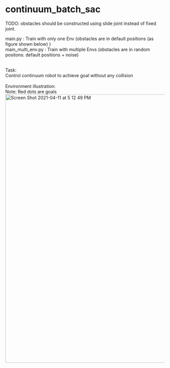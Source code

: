 # continuum_batch_sac
TODO: obstacles should be constructed using slide joint instead of fixed joint.

main.py : Train with only one Env (obstacles are in default positions (as figure shown below) ) <br />
main_multi_env.py : Train with multiple Envs (obstacles are in random positons: default positions + noise) <br />

<br />
Task: <br />
Control continuum robot to achieve goal without any collision <br />
<br />
Environment illustration: <br />
Note: Red dots are goals<br />
<img width="846" alt="Screen Shot 2021-04-11 at 5 12 49 PM" src="https://user-images.githubusercontent.com/64893909/114298468-2abcb600-9ae9-11eb-9b90-bdb9f6d91474.png">


